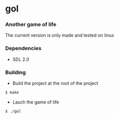 # gol

### Another game of life
The current version is only made and tested on linux

### Dependencies
* SDL 2.0

### Building
* Build the project at the root of the project
```c
$ make
```

* Lauch the game of life
```
$ ./gol
```

